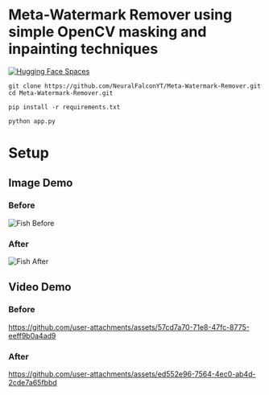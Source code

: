 # Meta-Watermark Remover using simple OpenCV masking and inpainting techniques
[![Hugging Face Spaces](https://img.shields.io/badge/%F0%9F%A4%97%20Hugging%20Face-Spaces-yellow)](https://huggingface.co/spaces/NeuralFalcon/Meta-Watermark-Remover)
```
git clone https://github.com/NeuralFalconYT/Meta-Watermark-Remover.git
cd Meta-Watermark-Remover.git
```
```
pip install -r requirements.txt
```
```
python app.py
```
# Setup
## Image Demo 
### Before
![Fish Before](https://github.com/user-attachments/assets/d4316eaa-2272-43ce-8004-373e0b075eff)
### After 
![Fish After](https://github.com/user-attachments/assets/69c5ff0a-13ea-4d6d-a3bd-f1bb4d369dbf)

## Video Demo 
### Before
https://github.com/user-attachments/assets/57cd7a70-71e8-47fc-8775-eeff9b0a4ad9
### After 
https://github.com/user-attachments/assets/ed552e96-7564-4ec0-ab4d-2cde7a65fbbd

